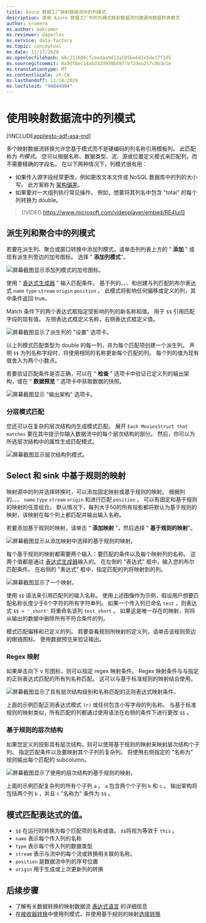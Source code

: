 ```yaml
---
title: Azure 数据工厂映射数据流中的列模式
description: 使用 Azure 数据工厂中的列模式映射数据流创建通用数据转换模式
author: kromerm
ms.author: makromer
ms.reviewer: daperlov
ms.service: data-factory
ms.topic: conceptual
ms.date: 11/17/2020
ms.openlocfilehash: 68c211608cfceedaa9d13a595be6d1e5de17f1d5
ms.sourcegitcommit: 0a9df8ec14ab332d939b49f7b72dea217c8b3e1e
ms.translationtype: MT
ms.contentlocale: zh-CN
ms.lasthandoff: 11/18/2020
ms.locfileid: "94844994"
---
```

# <a name="using-column-patterns-in-mapping-data-flow"></a>使用映射数据流中的列模式

[!INCLUDE[appliesto-adf-asa-md](includes/appliesto-adf-asa-md.md)]

多个映射数据流转换允许您基于模式而不是硬编码的列名称引用模板列。 此匹配称为 *列模式*。 您可以根据名称、数据类型、流、源或位置定义模式来匹配列，而不需要精确的字段名。 在以下两种情况下，列模式很有用：

* 如果传入源字段经常更改，例如更改文本文件或 NoSQL 数据库中的列的大小写。 此方案称为 [架构偏差](concepts-data-flow-schema-drift.md)。
* 如果要对一大组列执行常见操作， 例如，想要将其列名中包含 "total" 的每个列转换为 double。

> [!VIDEO https://www.microsoft.com/videoplayer/embed/RE4Iui1]

## <a name="column-patterns-in-derived-column-and-aggregate"></a>派生列和聚合中的列模式

若要在派生列、聚合或窗口转换中添加列模式，请单击列列表上方的 " **添加** " 或现有派生列旁边的加号图标。 选择 " **添加列模式**"。

![屏幕截图显示添加列模式的加号图标。](media/data-flow/add-column-pattern.png "列模式")

使用 " [表达式生成器](concepts-data-flow-expression-builder.md) " 输入匹配条件。 基于列的、、、和创建与列匹配的布尔表达式 `name` `type` `stream` `origin` `position` 。 此模式将影响任何偏移或定义的列，其中条件返回 true。

Match 条件下的两个表达式框指定受影响的列的新名称和值。 用于 `$$` 引用匹配字段的现有值。 左侧表达式框定义名称，右侧表达式框定义值。

![屏幕截图显示了派生列的 "设置" 选项卡。](media/data-flow/edit-column-pattern.png "列模式")

以上列模式匹配类型为 double 的每一列，并为每个匹配项创建一个派生列。 声明 `$$` 为列名称字段时，将使用相同的名称更新每个匹配的列。 每个列的值为现有值舍入为两个小数点。

若要验证匹配条件是否正确，可以在 " **检查** " 选项卡中验证已定义列的输出架构，或在 " **数据预览** " 选项卡中获取数据的快照。 

![屏幕截图显示 "输出架构" 选项卡。](media/data-flow/columnpattern3.png "列模式")

### <a name="hierarchical-pattern-matching"></a>分层模式匹配

您还可以在复杂的层次结构内生成模式匹配。 展开 `Each MoviesStruct that matches` 要在其中提示你输入数据流中的每个层次结构的部分。 然后，你可以为所选层次结构中的属性生成匹配模式。

![屏幕截图显示层次结构列模式。](media/data-flow/patterns-hierarchy.png "层次结构中的列模式")

## <a name="rule-based-mapping-in-select-and-sink"></a>Select 和 sink 中基于规则的映射

映射源中的列并选择转换时，可以添加固定映射或基于规则的映射。 根据列的、、、 `name` `type` `stream` `origin` 和进行匹配 `position` 。 可以有固定和基于规则的映射的任意组合。 默认情况下，每列大于50的所有投影都将默认为基于规则的映射，该映射在每个列上都匹配并输出输入名称。 

若要添加基于规则的映射，请单击 " **添加映射** "，然后选择 " **基于规则的映射**"。

![屏幕截图显示从添加映射中选择的基于规则的映射。](media/data-flow/rule2.png "基于规则的映射")

每个基于规则的映射都需要两个输入：要匹配的条件以及每个映射列的名称。 这两个值都是通过 [表达式生成器](concepts-data-flow-expression-builder.md)输入的。 在左侧的 "表达式" 框中，输入您的布尔匹配条件。 在右侧的 "表达式" 框中，指定匹配的列将映射到的列。

![屏幕截图显示了一个映射。](media/data-flow/rule-based-mapping.png "基于规则的映射")

使用 `$$` 语法来引用匹配列的输入名称。 使用上述图像作为示例，假设用户想要匹配名称长度少于6个字符的所有字符串列。 如果一个传入列已命名 `test` ，则表达式 `$$ + '_short'` 将重命名该列 `test_short` 。 如果这是唯一存在的映射，则将从输出的数据中删除所有不符合条件的列。

模式匹配偏移和已定义的列。 若要查看规则所映射的定义列，请单击该规则旁边的眼镜图标。 使用数据预览来验证输出。

### <a name="regex-mapping"></a>Regex 映射

如果单击向下 v 形图标，则可以指定 regex 映射条件。 Regex 映射条件与与指定的正则表达式匹配的所有列名称匹配。 这可以与基于标准规则的映射结合使用。

![屏幕截图显示了具有层次结构级别和名称匹配的正则表达式映射条件。](media/data-flow/regex-matching.png "基于规则的映射")

上面的示例匹配正则表达式模式 `(r)` 或任何包含小写字母的列名称。 与基于标准规则的映射类似，所有匹配的列都通过使用语法在右侧的条件下进行更改 `$$` 。

### <a name="rule-based-hierarchies"></a>基于规则的层次结构

如果您定义的投影具有层次结构，则可以使用基于规则的映射来映射层次结构个子列。 指定匹配条件以及要映射其个子列的复杂列。 将使用右侧指定的 "名称为" 规则输出每个匹配的 subcolumn。

![屏幕截图显示了使用的层次结构的基于规则的映射。](media/data-flow/rule-based-hierarchy.png "基于规则的映射")

上面的示例匹配复杂列的所有个子列 `a` 。 `a` 包含两个个子列 `b` 和 `c` 。 输出架构将包括两个列 `b` ，并且 `c` "名称为" 条件为 `$$` 。

## <a name="pattern-matching-expression-values"></a>模式匹配表达式的值。

* `$$` 在运行时转换为每个匹配项的名称或值。 `$$`将视为等效于 `this` 。
* `name` 表示每个传入列的名称
* `type` 表示每个传入列的数据类型
* `stream` 表示与流中的每个流或转换相关联的名称。
* `position` 是数据流中列的序号位置
* `origin` 用于生成或上次更新列的转换

## <a name="next-steps"></a>后续步骤
* 了解有关数据转换的映射数据流 [表达式语言](data-flow-expression-functions.md) 的详细信息
* 在[接收器转换](data-flow-sink.md)中使用列模式，并使用基于规则的映射[选择转换](data-flow-select.md)
